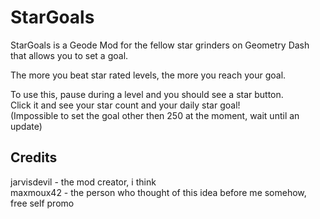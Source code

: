 # StarGoals
StarGoals is a Geode Mod for the fellow star grinders on Geometry Dash that allows you to set a goal.  
  
The more you beat star rated levels, the more you reach your goal.  
  
To use this, pause during a level and you should see a star button.  
Click it and see your star count and your daily star goal!  
(Impossible to set the goal other then 250 at the moment, wait until an update)  
  
## Credits
jarvisdevil - the mod creator, i think  
maxmoux42 - the person who thought of this idea before me somehow, free self promo